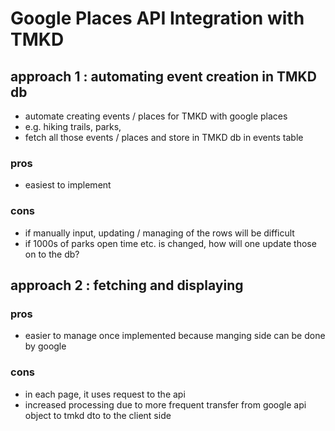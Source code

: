 # Google Places API Integration with TMKD

## approach 1 : automating event creation in TMKD db
- automate creating events / places for TMKD with google places
- e.g. hiking trails, parks, 
- fetch all those events / places and store in TMKD db in events table


### pros
- easiest to implement

### cons
- if manually input, updating / managing of the rows will be difficult
- if 1000s of parks open time etc. is changed, how will one update those on to the db? 

## approach 2 : fetching and displaying

### pros
- easier to manage once implemented because manging side can be done by google 

### cons
- in each page, it uses request to the api
- increased processing due to more frequent transfer from  google api object to tmkd dto to the client side 

